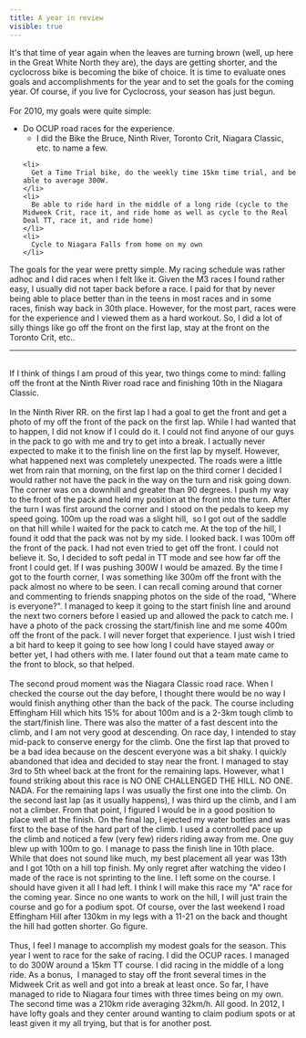 ---title: A year in reviewvisible: true---<div>
  It's that time of year again when the leaves are turning brown (well, up here in the Great White North they are), the days are getting shorter, and the cyclocross bike is becoming the bike of choice. It is time to evaluate ones goals and accomplishments for the year and to set the goals for the coming year. Of course, if you live for Cyclocross, your season has just begun.<br /><br />For 2010, my goals were quite simple: 
  
  <ul>
    <li>
      Do OCUP road races for the experience. <ul>
        <li>
          I did the Bike the Bruce, Ninth River, Toronto Crit, Niagara Classic, etc. to name a few.
        </li>
      </ul>
    </li>
    
    <li>
      Get a Time Trial bike, do the weekly time 15km time trial, and be able to average 300W.
    </li>
    <li>
      Be able to ride hard in the middle of a long ride (cycle to the Midweek Crit, race it, and ride home as well as cycle to the Real Deal TT, race it, and ride home)
    </li>
    <li>
      Cycle to Niagara Falls from home on my own
    </li>
  </ul> The goals for the year were pretty simple. My racing schedule was rather adhoc and I did races when I felt like it. Given the M3 races I found rather easy, I usually did not taper back before a race. I paid for that by never being able to place better than in the teens in most races and in some races, finish way back in 30th place. However, for the most part, races were for the experience and I viewed them as a hard workout. So, I did a lot of silly things like go off the front on the first lap, stay at the front on the Toronto Crit, etc..
  
  <br />
  
  <hr id="system-readmore" />
  
  <br />If I think of things I am proud of this year, two things come to mind: falling off the front at the Ninth River road race and finishing 10th in the Niagara Classic.<br /><br />In the Ninth River RR. on the first lap I had a goal to get the front and get a photo of my off the front of the pack on the first lap. While I had wanted that to happen, I did not know if I could do it. I could not find anyone of our guys in the pack to go with me and try to get into a break. I actually never expected to make it to the finish line on the first lap by myself. However, what happened next was completely unexpected. The roads were a little wet from rain that morning, on the first lap on the third corner I decided I would rather not have the pack in the way on the turn and risk going down. The corner was on a downhill and greater than 90 degrees. I push my way to the front of the pack and held my position at the front into the turn. After the turn I was first around the corner and I stood on the pedals to keep my speed going. 100m up the road was a slight hill,&nbsp; so I got out of the saddle on that hill while I waited for the pack to catch me. At the top of the hill, I found it odd that the pack was not by my side. I looked back. I was 100m off the front of the pack. I had not even tried to get off the front. I could not believe it. So, I decided to soft pedal in TT mode and see how far off the front I could get. If I was pushing 300W I would be amazed. By the time I got to the fourth corner, I was something like 300m off the front with the pack almost no where to be seen. I can recall coming around that corner and commenting to friends snapping photos on the side of the road, "Where is everyone?". I managed to keep it going to the start finish line and around the next two corners before I easied up and allowed the pack to catch me. I have a photo of the pack crossing the start/finish line and me some 400m off the front of the pack. I will never forget that experience. I just wish I tried a bit hard to keep it going to see how long I could have stayed away or better yet, I had others with me. I later found out that a team mate came to the front to block, so that helped.<br /><br />The second proud moment was the Niagara Classic road race. When I checked the course out the day before, I thought there would be no way I would finish anything other than the back of the pack. The course including Effingham Hill which hits 15% for about 100m and is a 2-3km tough climb to the start/finish line. There was also the matter of a fast descent into the climb, and I am not very good at descending. On race day, I intended to stay mid-pack to conserve energy for the climb. One the first lap that proved to be a bad idea because on the descent everyone was a bit shaky. I quickly abandoned that idea and decided to stay near the front. I managed to stay 3rd to 5th wheel back at the front for the remaining laps. However, what I found striking about this race is NO ONE CHALLENGED THE HILL. NO ONE. NADA. For the remaining laps I was usually the first one into the climb. On the second last lap (as it usually happens), I was third up the climb, and I am not a climber. From that point, I figured I would be in a good position to place well at the finish. On the final lap, I ejected my water bottles and was first to the base of the hard part of the climb. I used a controlled pace up the climb and noticed a few (very few) riders riding away from me. One guy blew up with 100m to go. I manage to pass the finish line in 10th place. While that does not sound like much, my best placement all year was 13th and I got 10th on a hill top finish. My only regret after watching the video I made of the race is not sprinting to the line. I left some on the course. I should have given it all I had left. I think I will make this race my "A" race for the coming year. Since no one wants to work on the hill, I will just train the course and go for a podium spot. Of course, over the last weekend I road Effingham Hill after 130km in my legs with a 11-21 on the back and thought the hill had gotten shorter. Go figure.<br /><br />Thus, I feel I manage to accomplish my modest goals for the season. This year I went to race for the sake of racing. I did the OCUP races. I managed to do 300W around a 15km TT course. I did racing in the middle of a long ride. As a bonus,&nbsp; I managed to stay off the front several times in the Midweek Crit as well and got into a break at least once. So far, I have managed to ride to Niagara four times with three times being on my own. The second time was a 210km ride averaging 32km/h. All good. In 2012, I have lofty goals and they center around wanting to claim podium spots or at least given it my all trying, but that is for another post.<br /><br />
</div>